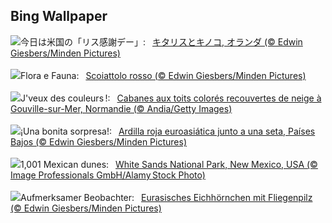 ## Bing Wallpaper
![](https://www.bing.com/th?id=OHR.DutchSquirrel_JA-JP6210839377_UHD.jpg&w=1000)今日は米国の「リス感謝デー」:&nbsp;&ensp;[キタリスとキノコ, オランダ (© Edwin Giesbers/Minden Pictures)](https://www.bing.com/th?id=OHR.DutchSquirrel_JA-JP6210839377_UHD.jpg)
<br><br/>
![](https://www.bing.com/th?id=OHR.DutchSquirrel_IT-IT0079565716_UHD.jpg&w=1000)Flora e Fauna:&nbsp;&ensp;[Scoiattolo rosso (© Edwin Giesbers/Minden Pictures)](https://www.bing.com/th?id=OHR.DutchSquirrel_IT-IT0079565716_UHD.jpg)
<br><br/>
![](https://www.bing.com/th?id=OHR.ColourfulBlueMonday_FR-FR0873171314_UHD.jpg&w=1000)J'veux des couleurs !:&nbsp;&ensp;[Cabanes aux toits colorés recouvertes de neige à Gouville-sur-Mer, Normandie (© Andia/Getty Images)](https://www.bing.com/th?id=OHR.ColourfulBlueMonday_FR-FR0873171314_UHD.jpg)
<br><br/>
![](https://www.bing.com/th?id=OHR.DutchSquirrel_ES-ES3993162395_UHD.jpg&w=1000)¡Una bonita sorpresa!:&nbsp;&ensp;[Ardilla roja euroasiática junto a una seta, Países Bajos (© Edwin Giesbers/Minden Pictures)](https://www.bing.com/th?id=OHR.DutchSquirrel_ES-ES3993162395_UHD.jpg)
<br><br/>
![](https://www.bing.com/th?id=OHR.WhiteSandsNP_EN-GB6124824986_UHD.jpg&w=1000)1,001 Mexican dunes:&nbsp;&ensp;[White Sands National Park, New Mexico, USA (© Image Professionals GmbH/Alamy Stock Photo)](https://www.bing.com/th?id=OHR.WhiteSandsNP_EN-GB6124824986_UHD.jpg)
<br><br/>
![](https://www.bing.com/th?id=OHR.DutchSquirrel_DE-DE9795930868_UHD.jpg&w=1000)Aufmerksamer Beobachter:&nbsp;&ensp;[Eurasisches Eichhörnchen mit Fliegenpilz (© Edwin Giesbers/Minden Pictures)](https://www.bing.com/th?id=OHR.DutchSquirrel_DE-DE9795930868_UHD.jpg)
<br><br/>

